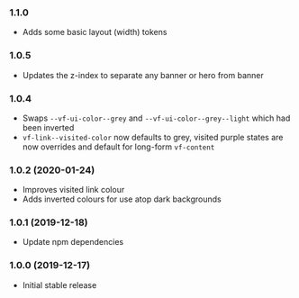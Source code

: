 ### 1.1.0

- Adds some basic layout (width) tokens

### 1.0.5

- Updates the z-index to separate any banner or hero from banner

### 1.0.4

- Swaps `--vf-ui-color--grey` and `--vf-ui-color--grey--light` which had been inverted
- `vf-link--visited-color` now defaults to grey, visited purple states are now overrides and default for long-form `vf-content`

### 1.0.2 (2020-01-24)

- Improves visited link colour
- Adds inverted colours for use atop dark backgrounds

### 1.0.1 (2019-12-18)

- Update npm dependencies

### 1.0.0 (2019-12-17)

- Initial stable release
